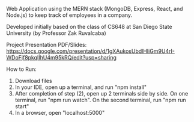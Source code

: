 Web Application using the MERN stack (MongoDB, Express, React, and Node.js) to keep track of employees in a company.

Developed initially based on the class of CS648 at San Diego State University (by Professor Zak Ruvalcaba)

Project Presentation PDF/Slides: https://docs.google.com/presentation/d/1gXAukosUbdlHIiGm9U4rI-WDoFjf8pkqIIhU4m95kRQ/edit?usp=sharing

How to Run:
1) Download files
2) In your IDE, open up a terminal, and run "npm install"
3) After completion of step (2), open up 2 terminals side by side. On one terminal, run "npm run watch". On the second terminal, run "npm run start"
4) In a browser, open "localhost:5000"
